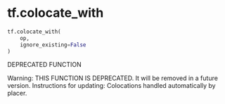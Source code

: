 <div itemscope itemtype="http://developers.google.com/ReferenceObject">
<meta itemprop="name" content="tf.colocate_with" />
<meta itemprop="path" content="Stable" />
</div>

# tf.colocate_with

``` python
tf.colocate_with(
    op,
    ignore_existing=False
)
```

DEPRECATED FUNCTION

Warning: THIS FUNCTION IS DEPRECATED. It will be removed in a future version.
Instructions for updating:
Colocations handled automatically by placer.